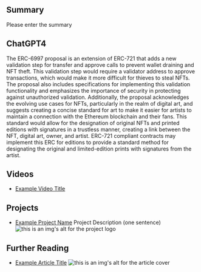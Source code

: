 ## Summary

Please enter the summary

## ChatGPT4

The ERC-6997 proposal is an extension of ERC-721 that adds a new validation step for transfer and approve calls to prevent wallet draining and NFT theft. This validation step would require a validator address to approve transactions, which would make it more difficult for thieves to steal NFTs. The proposal also includes specifications for implementing this validation functionality and emphasizes the importance of security in protecting against unauthorized validation. Additionally, the proposal acknowledges the evolving use cases for NFTs, particularly in the realm of digital art, and suggests creating a concise standard for art to make it easier for artists to maintain a connection with the Ethereum blockchain and their fans. This standard would allow for the designation of original NFTs and printed editions with signatures in a trustless manner, creating a link between the NFT, digital art, owner, and artist. ERC-721 compliant contracts may implement this ERC for editions to provide a standard method for designating the original and limited-edition prints with signatures from the artist.

## Videos

- [Example Video Title](https://www.youtube.com/watch?v=TDGq4aeevgY)

## Projects

- [Example Project Name](https://xxxx.xxx/xxxxx) Project Description (one sentence) ![this is an img's alt for the project logo](https://xxxx.xxx/project-logo.xxx)

## Further Reading

- [Example Article Title](https://xxxx.xxx/xxxxx) ![this is an img's alt for the article cover](https://xxxx.xxx/article-cover.xxx)
